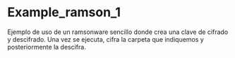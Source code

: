 # Example_ramson_1
Ejemplo de uso de un ramsonware sencillo donde crea una clave de cifrado y descifrado. Una vez se ejecuta, cifra la carpeta que indiquemos y posteriormente la descifra.
